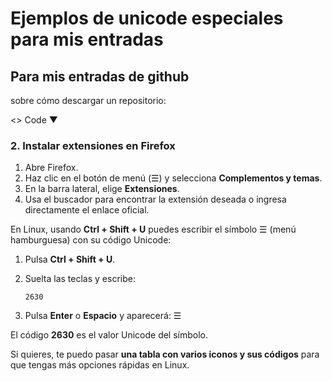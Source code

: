 
# Ejemplos de unicode especiales para mis entradas

## Para mis entradas de github

sobre cómo descargar un repositorio:

<> Code ▼



### 2. Instalar extensiones en Firefox

1. Abre Firefox.
2. Haz clic en el botón de menú (☰) y selecciona **Complementos y temas**.
3. En la barra lateral, elige **Extensiones**.
4. Usa el buscador para encontrar la extensión deseada o ingresa directamente el enlace oficial.

En Linux, usando **Ctrl + Shift + U** puedes escribir el símbolo ☰ (menú hamburguesa) con su código Unicode:

1. Pulsa **Ctrl + Shift + U**.
2. Suelta las teclas y escribe:

   ```
   2630
   ```
3. Pulsa **Enter** o **Espacio** y aparecerá:
   ☰

El código **2630** es el valor Unicode del símbolo.

Si quieres, te puedo pasar **una tabla con varios iconos y sus códigos** para que tengas más opciones rápidas en Linux.

